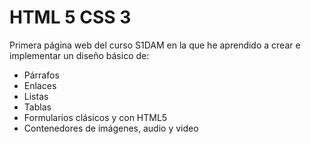 # HTML 5 CSS 3
Primera página web del curso S1DAM en la que he aprendido a crear e implementar un diseño básico de:
- Párrafos
- Enlaces
- Listas
- Tablas
- Formularios clásicos y con HTML5
- Contenedores de imágenes, audio y video
